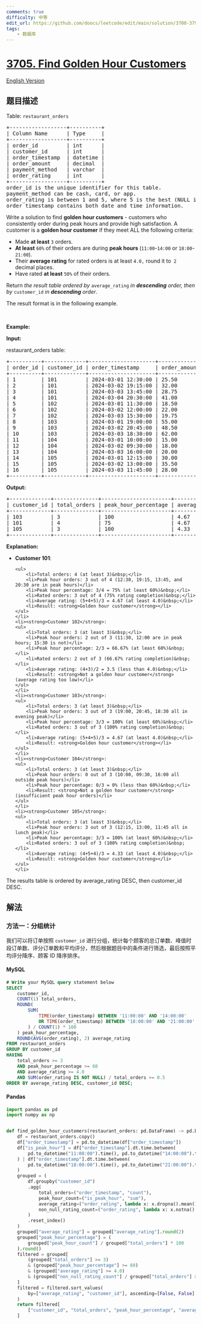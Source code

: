 ```yaml
---
comments: true
difficulty: 中等
edit_url: https://github.com/doocs/leetcode/edit/main/solution/3700-3799/3705.Find%20Golden%20Hour%20Customers/README.md
tags:
    - 数据库
---
```


<!-- problem:start -->

# [3705. Find Golden Hour Customers](https://leetcode.cn/problems/find-golden-hour-customers)

[English Version](/solution/3700-3799/3705.Find%20Golden%20Hour%20Customers/README_EN.md)

## 题目描述

<!-- description:start -->

<p>Table: <code>restaurant_orders</code></p>

<pre>
+------------------+----------+
| Column Name      | Type     |
+------------------+----------+
| order_id         | int      |
| customer_id      | int      |
| order_timestamp  | datetime |
| order_amount     | decimal  |
| payment_method   | varchar  |
| order_rating     | int      |
+------------------+----------+
order_id is the unique identifier for this table.
payment_method can be cash, card, or app.
order_rating is between 1 and 5, where 5 is the best (NULL if not rated).
order_timestamp contains both date and time information.
</pre>

<p>Write a solution to find <strong>golden hour customers</strong>&nbsp;- customers who consistently order during peak hours and provide high satisfaction. A customer is a <strong>golden hour customer</strong> if they meet ALL the following criteria:</p>

<ul>
	<li>Made <strong>at least</strong> <code>3</code> orders.</li>
	<li><strong>At least</strong> <code>60%</code> of their orders are during <strong>peak hours&nbsp;</strong>(<code>11:00</code>-<code>14:00</code> or <code>18:00</code>-<code>21:00</code>).</li>
	<li>Their <strong>average rating</strong> for rated orders is at least <code>4.0,</code> round it to<code> 2 </code>decimal places.</li>
	<li>Have rated <strong>at least</strong> <code>50%</code> of their orders.</li>
</ul>

<p>Return <em>the result table ordered by</em> <code>average_rating</code> <em>in <strong>descending</strong> order, then by</em> <code>customer_id</code>​​​​​​​ <em>in <strong>descending</strong> order</em>.</p>

<p>The result format is in the following example.</p>

<p>&nbsp;</p>
<p><strong class="example">Example:</strong></p>

<div class="example-block">
<p><strong>Input:</strong></p>

<p>restaurant_orders table:</p>

<pre class="example-io">
+----------+-------------+---------------------+--------------+----------------+--------------+
| order_id | customer_id | order_timestamp     | order_amount | payment_method | order_rating |
+----------+-------------+---------------------+--------------+----------------+--------------+
| 1        | 101         | 2024-03-01 12:30:00 | 25.50        | card           | 5            |
| 2        | 101         | 2024-03-02 19:15:00 | 32.00        | app            | 4            |
| 3        | 101         | 2024-03-03 13:45:00 | 28.75        | card           | 5            |
| 4        | 101         | 2024-03-04 20:30:00 | 41.00        | app            | NULL         |
| 5        | 102         | 2024-03-01 11:30:00 | 18.50        | cash           | 4            |
| 6        | 102         | 2024-03-02 12:00:00 | 22.00        | card           | 3            |
| 7        | 102         | 2024-03-03 15:30:00 | 19.75        | cash           | NULL         |
| 8        | 103         | 2024-03-01 19:00:00 | 55.00        | app            | 5            |
| 9        | 103         | 2024-03-02 20:45:00 | 48.50        | app            | 4            |
| 10       | 103         | 2024-03-03 18:30:00 | 62.00        | card           | 5            |
| 11       | 104         | 2024-03-01 10:00:00 | 15.00        | cash           | 3            |
| 12       | 104         | 2024-03-02 09:30:00 | 18.00        | cash           | 2            |
| 13       | 104         | 2024-03-03 16:00:00 | 20.00        | card           | 3            |
| 14       | 105         | 2024-03-01 12:15:00 | 30.00        | app            | 4            |
| 15       | 105         | 2024-03-02 13:00:00 | 35.50        | app            | 5            |
| 16       | 105         | 2024-03-03 11:45:00 | 28.00        | card           | 4            |
+----------+-------------+---------------------+--------------+----------------+--------------+
</pre>

<p><strong>Output:</strong></p>

<pre class="example-io">
+-------------+--------------+----------------------+----------------+
| customer_id | total_orders | peak_hour_percentage | average_rating |
+-------------+--------------+----------------------+----------------+
| 103         | 3            | 100                  | 4.67           |
| 101         | 4            | 75                   | 4.67           |
| 105         | 3            | 100                  | 4.33           |
+-------------+--------------+----------------------+----------------+
</pre>

<p><strong>Explanation:</strong></p>

<ul>
	<li><strong>Customer 101</strong>:

    <ul>
    	<li>Total orders: 4 (at least 3)&nbsp;</li>
    	<li>Peak hour orders: 3 out of 4 (12:30, 19:15, 13:45, and 20:30 are in peak hours)</li>
    	<li>Peak hour percentage: 3/4 = 75% (at least 60%)&nbsp;</li>
    	<li>Rated orders: 3 out of 4 (75% rating completion)&nbsp;</li>
    	<li>Average rating: (5+4+5)/3 = 4.67 (at least 4.0)&nbsp;</li>
    	<li>Result: <strong>Golden hour customer</strong></li>
    </ul>
    </li>
    <li><strong>Customer 102</strong>:
    <ul>
    	<li>Total orders: 3 (at least 3)&nbsp;</li>
    	<li>Peak hour orders: 2 out of 3 (11:30, 12:00 are in peak hours; 15:30 is not)</li>
    	<li>Peak hour percentage: 2/3 = 66.67% (at least 60%)&nbsp;</li>
    	<li>Rated orders: 2 out of 3 (66.67% rating completion)&nbsp;</li>
    	<li>Average rating: (4+3)/2 = 3.5 (less than 4.0)&nbsp;</li>
    	<li>Result: <strong>Not a golden hour customer</strong> (average rating too low)</li>
    </ul>
    </li>
    <li><strong>Customer 103</strong>:
    <ul>
    	<li>Total orders: 3 (at least 3)&nbsp;</li>
    	<li>Peak hour orders: 3 out of 3 (19:00, 20:45, 18:30 all in evening peak)</li>
    	<li>Peak hour percentage: 3/3 = 100% (at least 60%)&nbsp;</li>
    	<li>Rated orders: 3 out of 3 (100% rating completion)&nbsp;</li>
    	<li>Average rating: (5+4+5)/3 = 4.67 (at least 4.0)&nbsp;</li>
    	<li>Result: <strong>Golden hour customer</strong></li>
    </ul>
    </li>
    <li><strong>Customer 104</strong>:
    <ul>
    	<li>Total orders: 3 (at least 3)&nbsp;</li>
    	<li>Peak hour orders: 0 out of 3 (10:00, 09:30, 16:00 all outside peak hours)</li>
    	<li>Peak hour percentage: 0/3 = 0% (less than 60%)&nbsp;</li>
    	<li>Result: <strong>Not a golden hour customer</strong> (insufficient peak hour orders)</li>
    </ul>
    </li>
    <li><strong>Customer 105</strong>:
    <ul>
    	<li>Total orders: 3 (at least 3)&nbsp;</li>
    	<li>Peak hour orders: 3 out of 3 (12:15, 13:00, 11:45 all in lunch peak)</li>
    	<li>Peak hour percentage: 3/3 = 100% (at least 60%)&nbsp;</li>
    	<li>Rated orders: 3 out of 3 (100% rating completion)&nbsp;</li>
    	<li>Average rating: (4+5+4)/3 = 4.33 (at least 4.0)&nbsp;</li>
    	<li>Result: <strong>Golden hour customer</strong></li>
    </ul>
    </li>

</ul>

<p>The results table is ordered by average_rating DESC, then customer_id DESC.</p>
</div>

<!-- description:end -->

## 解法

<!-- solution:start -->

### 方法一：分组统计

我们可以将订单按照 `customer_id` 进行分组，统计每个顾客的总订单数、峰值时段订单数、评分订单数和平均评分，然后根据题目中的条件进行筛选，最后按照平均评分降序、顾客 ID 降序排序。

<!-- tabs:start -->

#### MySQL

```sql
# Write your MySQL query statement below
SELECT
    customer_id,
    COUNT(1) total_orders,
    ROUND(
        SUM(
            TIME(order_timestamp) BETWEEN '11:00:00' AND '14:00:00'
            OR TIME(order_timestamp) BETWEEN '18:00:00' AND '21:00:00'
        ) / COUNT(1) * 100
    ) peak_hour_percentage,
    ROUND(AVG(order_rating), 2) average_rating
FROM restaurant_orders
GROUP BY customer_id
HAVING
    total_orders >= 3
    AND peak_hour_percentage >= 60
    AND average_rating >= 4.0
    AND SUM(order_rating IS NOT NULL) / total_orders >= 0.5
ORDER BY average_rating DESC, customer_id DESC;
```

#### Pandas

```python
import pandas as pd
import numpy as np


def find_golden_hour_customers(restaurant_orders: pd.DataFrame) -> pd.DataFrame:
    df = restaurant_orders.copy()
    df["order_timestamp"] = pd.to_datetime(df["order_timestamp"])
    df["is_peak_hour"] = df["order_timestamp"].dt.time.between(
        pd.to_datetime("11:00:00").time(), pd.to_datetime("14:00:00").time()
    ) | df["order_timestamp"].dt.time.between(
        pd.to_datetime("18:00:00").time(), pd.to_datetime("21:00:00").time()
    )
    grouped = (
        df.groupby("customer_id")
        .agg(
            total_orders=("order_timestamp", "count"),
            peak_hour_count=("is_peak_hour", "sum"),
            average_rating=("order_rating", lambda x: x.dropna().mean()),
            non_null_rating_count=("order_rating", lambda x: x.notna().sum()),
        )
        .reset_index()
    )
    grouped["average_rating"] = grouped["average_rating"].round(2)
    grouped["peak_hour_percentage"] = (
        grouped["peak_hour_count"] / grouped["total_orders"] * 100
    ).round()
    filtered = grouped[
        (grouped["total_orders"] >= 3)
        & (grouped["peak_hour_percentage"] >= 60)
        & (grouped["average_rating"] >= 4.0)
        & (grouped["non_null_rating_count"] / grouped["total_orders"] >= 0.5)
    ]
    filtered = filtered.sort_values(
        by=["average_rating", "customer_id"], ascending=[False, False]
    )
    return filtered[
        ["customer_id", "total_orders", "peak_hour_percentage", "average_rating"]
    ]
```

<!-- tabs:end -->

<!-- solution:end -->

<!-- problem:end -->
